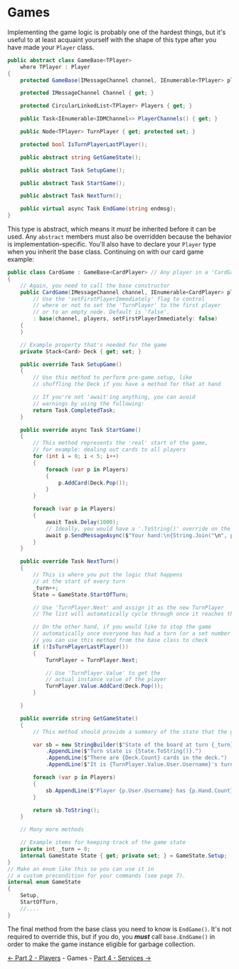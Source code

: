 ﻿Games
=====

Implementing the game logic is probably one of the hardest things,
but it's useful to at least acquaint yourself with the shape
of this type after you have made your `Player` class.
```cs
public abstract class GameBase<TPlayer>
    where TPlayer : Player
{
    protected GameBase(IMessageChannel channel, IEnumerable<TPlayer> players, bool setFirstPlayerImmediately = false);

    protected IMessageChannel Channel { get; }

    protected CircularLinkedList<TPlayer> Players { get; }

    public Task<IEnumerable<IDMChannel>> PlayerChannels() { get; }

    public Node<TPlayer> TurnPlayer { get; protected set; }

    protected bool IsTurnPlayerLastPlayer();

    public abstract string GetGameState();

    public abstract Task SetupGame();

    public abstract Task StartGame();

    public abstract Task NextTurn();

    public virtual async Task EndGame(string endmsg);
}
```

This type is abstract, which means it *must* be inherited before it can be used.
Any `abstract` members must also be overridden because the behavior is implementation-specific.
You'll also have to declare your `Player` type when you inherit the base class.
Continuing on with our card game example:
```cs
public class CardGame : GameBase<CardPlayer> // Any player in a 'CardGame' is of type 'CardPlayer'
{
    // Again, you need to call the base constructor
    public CardGame(IMessageChannel channel, IEnumerable<CardPlayer> players)
        // Use the 'setFirstPlayerImmediately' flag to control
        // where or not to set the 'TurnPlayer' to the first player
        // or to an empty node. Default is 'false'.
        : base(channel, players, setFirstPlayerImmediately: false)
    {
    }

    // Example property that's needed for the game
    private Stack<Card> Deck { get; set; }

    public override Task SetupGame()
    {
        // Use this method to perform pre-game setup, like
        // shuffling the Deck if you have a method for that at hand

        // If you're not 'await'ing anything, you can avoid
        // warnings by using the following:
        return Task.CompletedTask;
    }

    public override async Task StartGame()
    {
        // This method represents the 'real' start of the game,
        // for example: dealing out cards to all players
        for (int i = 0; i < 5; i++)
        {
            foreach (var p in Players)
            {
                p.AddCard(Deck.Pop());
            }
        }

        foreach (var p in Players)
        {
            await Task.Delay(1000);
            // Ideally, you would have a '.ToString()' override on the 'Card' type for this
            await p.SendMessageAsync($"Your hand:\n{String.Join("\n", p.Hand)}");
        }
    }

    public override Task NextTurn()
    {
        // This is where you put the logic that happens
        // at the start of every turn
        _turn++;
        State = GameState.StartOfTurn;

        // Use 'TurnPlayer.Next' and assign it as the new TurnPlayer
        // The list will automatically cycle through once it reaches the end

        // On the other hand, if you would like to stop the game
        // automatically once everyone has had a turn (or a set number of turns),
        // you can use this method from the base class to check
        if (!IsTurnPlayerLastPlayer())
        {
            TurnPlayer = TurnPlayer.Next;

            // Use 'TurnPlayer.Value' to get the
            // actual instance value of the player
            TurnPlayer.Value.AddCard(Deck.Pop());
        }

    }

    public override string GetGameState()
    {
        // This method should provide a summary of the state that the game is in

        var sb = new StringBuilder($"State of the board at turn {_turn}:\n")
            .AppendLine($"Turn state is {State.ToString()}.")
            .AppendLine($"There are {Deck.Count} cards in the deck.")
            .AppendLine($"It is {TurnPlayer.Value.User.Username}'s turn.");

        foreach (var p in Players)
        {
            sb.AppendLine($"Player {p.User.Username} has {p.Hand.Count} cards in hand.");
        }

        return sb.ToString();
    }

    // Many more methods

    // Example items for keeping track of the game state
    private int _turn = 0;
    internal GameState State { get; private set; } = GameState.Setup;
}
// Make an enum like this so you can use it in
// a custom precondition for your commands (see page 7).
internal enum GameState
{
    Setup,
    StartOfTurn,
    //....
}
```

The final method from the base class you need to know is `EndGame()`.
It's not required to override this, but if you do, you ***must*** call
`base.EndGame()` in order to make the game instance eligible for garbage collection.

[<- Part 2 - Players](2-Players.md) - Games - [Part 4 - Services ->](4-Services.md)
